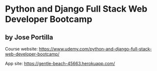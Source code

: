 # Python and Django Full Stack Web Developer Bootcamp

## by Jose Portilla



Course website: https://www.udemy.com/python-and-django-full-stack-web-developer-bootcamp/


App site:  https://gentle-beach-45663.herokuapp.com/